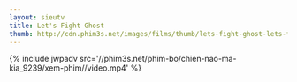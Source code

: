 ```yaml
---
layout: sieutv
title: Let's Fight Ghost
thumb: http://cdn.phim3s.net/images/films/thumb/lets-fight-ghost-lets-fight-ghost-2016.jpg
---
```

{% include jwpadv src='//phim3s.net/phim-bo/chien-nao-ma-kia_9239/xem-phim//video.mp4' %}